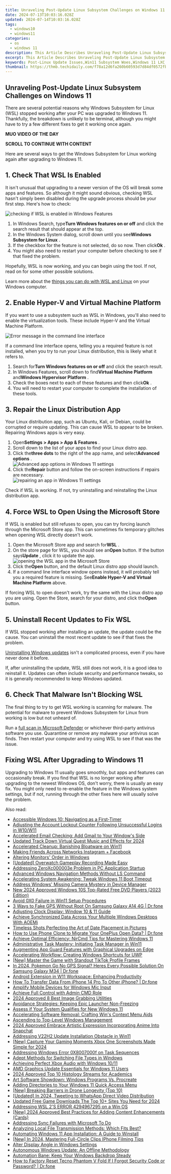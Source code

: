 ```yaml
---
title: Unraveling Post-Update Linux Subsystem Challenges on Windows 11
date: 2024-07-13T10:03:16.028Z
updated: 2024-07-14T10:03:16.028Z
tags:
  - windows10
  - windows11
categories:
  - os
  - windows 11
description: This Article Describes Unraveling Post-Update Linux Subsystem Challenges on Windows 11
excerpt: This Article Describes Unraveling Post-Update Linux Subsystem Challenges on Windows 11
keywords: Post-Linux Update Issues,Win11 Subsystem Woes,Windows 11 LXC Troubleshooting,Linux Subsystem Instability,BIOS Setup After Linux,Windows/Linux Compatibility,LXC Optimization Strategies
thumbnail: https://thmb.techidaily.com/f78a12d6fa260b60593d7d84df0572fbc03e543ca8c86ab396fe09af56299ebf.jpg
---
```


## Unraveling Post-Update Linux Subsystem Challenges on Windows 11

 There are several potential reasons why Windows Subsystem for Linux (WSL) stopped working after your PC was upgraded to Windows 11\. Thankfully, the breakdown is unlikely to be terminal, although you might have to try a few different fixes to get it working once again.

 **MUO VIDEO OF THE DAY**

 **SCROLL TO CONTINUE WITH CONTENT**

 Here are several ways to get the Windows Subsystem for Linux working again after upgrading to Windows 11.

## 1\. Check That WSL Is Enabled

 It isn't unusual that upgrading to a newer version of the OS will break some apps and features. So although it might sound obvious, checking WSL hasn't simply been disabled during the upgrade process should be your first step. Here's how to check:

![checking if WSL is enabled in Windows Features](https://static1.makeuseofimages.com/wordpress/wp-content/uploads/2023/03/wsl-enabled.jpg)

1. In Windows Search, type**Turn Windows features on or off** and click the search result that should appear at the top.
2. In the Windows System dialog, scroll down until you see**Windows Subsystem for Linux** .
3. If the checkbox for the feature is not selected, do so now. Then click**Ok** .
4. You might also need to restart your computer before checking to see if that fixed the problem.

 Hopefully, WSL is now working, and you can begin using the tool. If not, read on for some other possible solutions.

 Learn more about the [things you can do with WSL and Linux](https://www.makeuseof.com/pros-cons-windows-subsystem-for-linux/) on your Windows computer.

## 2\. Enable Hyper-V and Virtual Machine Platform

 If you want to use a subsystem such as WSL in Windows, you'll also need to enable the virtualization tools. These include Hyper-V and the Virtual Machine Platform.

![Error message in the command line interface](https://static1.makeuseofimages.com/wordpress/wp-content/uploads/2023/03/wsl-feature-missing.jpg)

 If a command line interface opens, telling you a required feature is not installed, when you try to run your Linux distribution, this is likely what it refers to.

1. Search for**Turn Windows features on or off** and click the search result.
2. In Windows Features, scroll down to find**Virtual Machine Platform** and**Windows Hypervisor Platform** .
3. Check the boxes next to each of these features and then click**Ok** .
4. You will need to restart your computer to complete the installation of these tools.

## 3\. Repair the Linux Distribution App

 Your Linux distribution app, such as Ubuntu, Kali, or Debian, could be corrupted or require updating. This can cause WSL to appear to be broken. Repairing Windows apps is very easy.

1. Open**Settings > Apps > App & Features** .
2. Scroll down to the list of your apps to find your Linux distro app.
3. Click the**three dots** to the right of the app name, and select**Advanced options** .  
![Advanced app options in Windows 11 settings](https://static1.makeuseofimages.com/wordpress/wp-content/uploads/2023/03/repair-wsl.jpg)
4. Click the**Repair** button and follow the on-screen instructions if repairs are necessary.  
![repairing an app in Windows 11 settings](https://static1.makeuseofimages.com/wordpress/wp-content/uploads/2023/03/repair-wsl-app.jpg)

 Check if WSL is working. If not, try uninstalling and reinstalling the Linux distribution app.

## 4\. Force WSL to Open Using the Microsoft Store

 If WSL is enabled but still refuses to open, you can try forcing launch through the Microsoft Store app. This can sometimes fix temporary glitches when opening WSL directly doesn't work.

1. Open the Microsoft Store app and search for**WSL** .
2. On the store page for WSL, you should see an**Open** button. If the button says**Update** , click it to update the app.  
![opening the WSL app in the Microsoft Store](https://static1.makeuseofimages.com/wordpress/wp-content/uploads/2023/03/force-open-store.jpg)
3. Click the**Open** button, and the default Linux distro app should launch.
4. If a command line interface window opens instead, it will probably tell you a required feature is missing. See**Enable Hyper-V and Virtual Machine Platform** above.

 If forcing WSL to open doesn't work, try the same with the Linux distro app you are using. Open the Store, search for your distro, and click the**Open** button.

## 5\. Uninstall Recent Updates to Fix WSL

 If WSL stopped working after installing an update, the update could be the cause. You can uninstall the most recent update to see if that fixes the problem.

[Uninstalling Windows updates](https://www.makeuseof.com/manually-uninstall-windows-10-updates/) isn't a complicated process, even if you have never done it before.

 If, after uninstalling the update, WSL still does not work, it is a good idea to reinstall it. Updates can often include security and performance tweaks, so it is generally recommended to keep Windows updated.

## 6\. Check That Malware Isn't Blocking WSL

 The final thing to try to get WSL working is scanning for malware. The potential for malware to prevent Windows Subsystem for Linux from working is low but not unheard of.

 Run a [full scan in Microsoft Defender](https://www.makeuseof.com/easy-ways-boost-security-microsoft-defender-and-windows-10/) or whichever third-party antivirus software you use. Quarantine or remove any malware your antivirus scan finds. Then restart your computer and try using WSL to see if that was the issue.

## Fixing WSL After Upgrading to Windows 11

 Upgrading to Windows 11 usually goes smoothly, but apps and features can occasionally break. If you find that WSL is no longer working after upgrading to the newest Windows OS, don't worry, there is usually an easy fix. You might only need to re-enable the feature in the Windows system settings, but if not, running through the other fixes here will usually solve the problem.


<ins class="adsbygoogle"
     style="display:block"
     data-ad-format="autorelaxed"
     data-ad-client="ca-pub-7571918770474297"
     data-ad-slot="1223367746"></ins>



<ins class="adsbygoogle"
     style="display:block"
     data-ad-client="ca-pub-7571918770474297"
     data-ad-slot="8358498916"
     data-ad-format="auto"
     data-full-width-responsive="true"></ins>



<span class="atpl-alsoreadstyle">Also read:</span>
<div><ul>
<li><a href="https://win11.techidaily.com/accessible-windows-10-navigating-as-a-first-timer/"><u>Accessible Windows 10: Navigating as a First-Timer</u></a></li>
<li><a href="https://win11.techidaily.com/adjusting-the-account-lockout-counter-following-unsuccessful-logins-in-w10w11/"><u>Adjusting the Account Lockout Counter Following Unsuccessful Logins in W10/W11</u></a></li>
<li><a href="https://win11.techidaily.com/accelerated-email-checking-add-gmail-to-your-windows-side/"><u>Accelerated Email Checking: Add Gmail to Your Window's Side</u></a></li>
<li><a href="https://audio-editing.techidaily.com/updated-track-down-virtual-quest-music-and-effects-for-2024/"><u>Updated Track Down Virtual Quest Music and Effects for 2024</u></a></li>
<li><a href="https://win11.techidaily.com/accelerated-cleanup-banishing-bloatware-on-win11/"><u>Accelerated Cleanup: Banishing Bloatware on Win11</u></a></li>
<li><a href="https://instagram-video-files.techidaily.com/making-friends-across-networks-instagram-plus-facebook/"><u>Making Friends Across Networks  Instagram + Facebook</u></a></li>
<li><a href="https://win11.techidaily.com/altering-monitors-order-in-windows/"><u>Altering Monitors' Order in Windows</u></a></li>
<li><a href="https://screen-sharing-recording.techidaily.com/updated-overwatch-gameplay-recording-made-easy/"><u>[Updated] Overwatch Gameplay Recording Made Easy</u></a></li>
<li><a href="https://win11.techidaily.com/addressing-zeroxc000003e-problem-in-pc-application-startup/"><u>Addressing ZeroXc000003e Problem in PC Application Startup</u></a></li>
<li><a href="https://win11.techidaily.com/advanced-windows-navigation-methods-without-ls-command/"><u>Advanced Windows Navigation Methods Without LS Command</u></a></li>
<li><a href="https://win11.techidaily.com/accelerating-system-awakening-tweak-windows-11-boot-timeout/"><u>Accelerating System Awakening: Tweak Windows 11 Boot Timeout</u></a></li>
<li><a href="https://win11.techidaily.com/address-windows-missing-camera-mystery-in-device-manager/"><u>Address Windows' Missing Camera Mystery in Device Manager</u></a></li>
<li><a href="https://smart-video-editing.techidaily.com/new-2024-approved-windows-10s-top-rated-free-dvd-players-2023-edition/"><u>New 2024 Approved Windows 10S Top-Rated Free DVD Players (2023 Edition)</u></a></li>
<li><a href="https://win11.techidaily.com/avoid-0x0-failure-in-win11-setup-procedures/"><u>Avoid 0X0 Failure in Win11 Setup Procedures</u></a></li>
<li><a href="https://location-fake.techidaily.com/3-ways-to-fake-gps-without-root-on-samsung-galaxy-a14-4g-drfone-by-drfone-virtual-android/"><u>3 Ways to Fake GPS Without Root On Samsung Galaxy A14 4G | Dr.fone</u></a></li>
<li><a href="https://win11.techidaily.com/adjusting-clock-display-window-10-and-11-guide/"><u>Adjusting Clock Display: Window 10 & 11 Guide</u></a></li>
<li><a href="https://win11.techidaily.com/achieve-synchronized-data-across-your-multiple-windows-desktops-with-aoemi/"><u>Achieve Synchronized Data Across Your Multiple Windows Desktops With AOEMi</u></a></li>
<li><a href="https://vp-tips.techidaily.com/timeless-shots-perfecting-the-art-of-date-placement-in-pictures/"><u>Timeless Shots  Perfecting the Art of Date Placement in Pictures</u></a></li>
<li><a href="https://android-transfer.techidaily.com/how-to-use-phone-clone-to-migrate-your-oneplus-open-data-drfone-by-drfone-transfer-from-android-transfer-from-android/"><u>How to Use Phone Clone to Migrate Your OnePlus Open Data? | Dr.fone</u></a></li>
<li><a href="https://win11.techidaily.com/achieve-optimal-efficiency-nircmd-tips-for-mastering-windows-11/"><u>Achieve Optimal Efficiency: NirCmd Tips for Mastering Windows 11</u></a></li>
<li><a href="https://win11.techidaily.com/administrative-task-mastery-initiating-task-manager-in-win11/"><u>Administrative Task Mastery: Initiating Task Manager in Win11</u></a></li>
<li><a href="https://win11.techidaily.com/augmenting-app-guard-features-with-graphical-upgrades-on-edge/"><u>Augmenting App Guard Features with Graphical Upgrades on Edge</u></a></li>
<li><a href="https://win11.techidaily.com/accelerating-workflow-creating-windows-shortcuts-for-uwp/"><u>Accelerating Workflow: Creating Windows Shortcuts for UWP</u></a></li>
<li><a href="https://tiktok-videos.techidaily.com/new-master-the-game-with-standout-tiktok-profile-frames/"><u>[New] Master the Game with Standout TikTok Profile Frames</u></a></li>
<li><a href="https://change-location.techidaily.com/in-2024-pokemon-go-no-gps-signal-heres-every-possible-solution-on-samsung-galaxy-m34-drfone-by-drfone-virtual-android/"><u>In 2024, Pokemon Go No GPS Signal? Heres Every Possible Solution On Samsung Galaxy M34 | Dr.fone</u></a></li>
<li><a href="https://win11.techidaily.com/android-extension-in-w11-workspace-enhancing-productivity/"><u>Android Extension in W11 Workspace: Enhancing Productivity</u></a></li>
<li><a href="https://review-topics.techidaily.com/how-to-transfer-data-from-iphone-14-pro-to-other-iphone-drfone-by-drfone-transfer-data-from-ios-transfer-data-from-ios/"><u>How To Transfer Data From iPhone 14 Pro To Other iPhone? | Dr.fone</u></a></li>
<li><a href="https://win11.techidaily.com/amplify-mobile-devices-for-windows-mic-input/"><u>Amplify Mobile Devices for Windows Mic Input</u></a></li>
<li><a href="https://win11.techidaily.com/achieve-full-control-with-admin-cmd-role/"><u>Achieve Full Control with Admin CMD Role</u></a></li>
<li><a href="https://visual-screen-recording.techidaily.com/2024-approved-8-best-image-grabbing-utilities/"><u>2024 Approved  8 Best Image Grabbing Utilities</u></a></li>
<li><a href="https://win11.techidaily.com/avoidance-strategies-keeping-epic-launcher-non-freezing/"><u>Avoidance Strategies: Keeping Epic Launcher Non-Freezing</u></a></li>
<li><a href="https://win11.techidaily.com/assess-if-your-system-qualifies-for-new-windows-11/"><u>Assess if Your System Qualifies for New Windows 11</u></a></li>
<li><a href="https://win11.techidaily.com/accelerating-software-removal-crafting-wins-context-menu-aids/"><u>Accelerating Software Removal: Crafting Win's Context Menu Aids</u></a></li>
<li><a href="https://win11.techidaily.com/ascending-to-top-level-windows-management/"><u>Ascending to Top-Level Windows Management</u></a></li>
<li><a href="https://snapchat-videos.techidaily.com/2024-approved-embrace-artistic-expression-incorporating-anime-into-snapchat/"><u>2024 Approved  Embrace Artistic Expression  Incorporating Anime Into Snapchat</u></a></li>
<li><a href="https://win11.techidaily.com/addressing-v22h2-update-installation-obstacle-in-win11/"><u>Addressing V22H2 Update Installation Obstacle in Win11</u></a></li>
<li><a href="https://screen-mirroring-recording.techidaily.com/new-capture-your-gaming-moments-xbox-one-screenshots-made-simple-for-2024/"><u>[New] Capture Your Gaming Moments  Xbox One Screenshots Made Simple for 2024</u></a></li>
<li><a href="https://win11.techidaily.com/addressing-windows-error-0x8007000f-on-task-sequences/"><u>Addressing Windows Error 0X8007000f on Task Sequences</u></a></li>
<li><a href="https://win11.techidaily.com/adept-methods-for-switching-file-types-in-windows/"><u>Adept Methods for Switching File Types in Windows</u></a></li>
<li><a href="https://win11.techidaily.com/achieving-perfect-xbox-audio-with-windows-1011/"><u>Achieving Perfect Xbox Audio with Windows 10/11</u></a></li>
<li><a href="https://win11.techidaily.com/amd-graphics-update-essentials-for-windows-11-users/"><u>AMD Graphics Update Essentials for Windows 11 Users</u></a></li>
<li><a href="https://youtube-help.techidaily.com/2024-approved-top-10-histology-streams-for-academics/"><u>2024 Approved  Top 10 Histology Streams for Academics</u></a></li>
<li><a href="https://win11.techidaily.com/art-software-showdown-windows-programs-vs-procreate/"><u>Art Software Showdown: Windows Programs Vs. Procreate</u></a></li>
<li><a href="https://win11.techidaily.com/adding-directories-to-your-windows-11-quick-access-menu/"><u>Adding Directories to Your Windows 11 Quick Access Menu</u></a></li>
<li><a href="https://extra-tips.techidaily.com/new-breaking-barriers-in-drone-longevity-top-10/"><u>[New] Breaking Barriers in Drone Longevity (Top 10)</u></a></li>
<li><a href="https://twitter-videos.techidaily.com/updated-in-2024-tweeting-to-whatsapp-direct-video-distribution/"><u>[Updated] In 2024, Tweeting to WhatsApp  Direct Video Distribution</u></a></li>
<li><a href="https://ai-driven-video-production.techidaily.com/updated-free-game-downloads-the-top-10plus-sites-you-need-for-2024/"><u>Updated Free Game Downloads The Top 10+ Sites You Need for 2024</u></a></li>
<li><a href="https://win11.techidaily.com/addressing-wsl-2s-error-4294967295-on-a-win-os/"><u>Addressing WSL 2'S ERROR 4294967295 on a Win OS</u></a></li>
<li><a href="https://facebook-video-footage.techidaily.com/new-2024-approved-best-practices-for-adding-content-enhancements-cards/"><u>[New] 2024 Approved  Best Practices for Adding Content Enhancements (Cards)</u></a></li>
<li><a href="https://win11.techidaily.com/addressing-sync-failures-with-microsoft-to-do/"><u>Addressing Sync Failures with Microsoft To Do</u></a></li>
<li><a href="https://win11.techidaily.com/analyzing-local-file-transmission-methods-which-fits-best/"><u>Analyzing Local File Transmission Methods: Which Fits Best?</u></a></li>
<li><a href="https://win11.techidaily.com/automating-windows-11-app-installation-a-guide-to-winstall/"><u>Automating Windows 11 App Installation: A Guide to Winstall</u></a></li>
<li><a href="https://facebook-video-content.techidaily.com/new-in-2024-mastering-full-circle-clips-iphone-filming-tips/"><u>[New] In 2024, Mastering Full-Circle Clips  IPhone Filming Tips</u></a></li>
<li><a href="https://win11.techidaily.com/alter-display-angle-in-windows-settings/"><u>Alter Display Angle in Windows Settings</u></a></li>
<li><a href="https://win11.techidaily.com/autonomous-windows-update-an-offline-methodology/"><u>Autonomous Windows Update: An Offline Methodology</u></a></li>
<li><a href="https://win11.techidaily.com/automation-bane-keep-your-windows-backdrop-steady/"><u>Automation Bane: Keep Your Windows Backdrop Steady</u></a></li>
<li><a href="https://techidaily.com/how-to-factory-reset-tecno-phantom-v-fold-if-i-forgot-security-code-or-password-drfone-by-drfone-reset-android-reset-android/"><u>How to Factory Reset Tecno Phantom V Fold If I Forgot Security Code or Password? | Dr.fone</u></a></li>
</ul></div>
